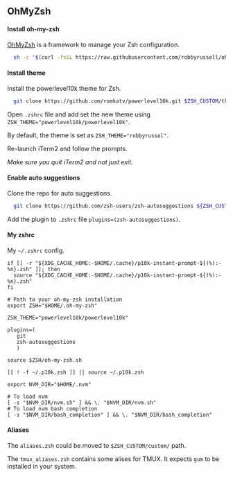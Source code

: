 ## OhMyZsh


#### Install oh-my-zsh
[OhMyZsh](https://ohmyz.sh/) is a framework to manage your Zsh configuration.
```bash
  sh -c "$(curl -fsSL https://raw.githubusercontent.com/robbyrussell/oh-my-zsh/master/tools/install.sh)"
```

#### Install theme
Install the powerlevel10k theme for Zsh.
```bash
  git clone https://github.com/romkatv/powerlevel10k.git $ZSH_CUSTOM/themes/powerlevel10k
```
Open `.zshrc` file and add set the new theme using `ZSH_THEME="powerlevel10k/powerlevel10k"`.

By default, the theme is set as `ZSH_THEME="robbyrussel"`.

Re-launch iTerm2 and follow the prompts.

*Make sure you quit iTerm2 and not just exit.*

#### Enable auto suggestions
Clone the repo for auto suggestions.
```bash
  git clone https://github.com/zsh-users/zsh-autosuggestions ${ZSH_CUSTOM:-~/.oh-my-zsh/custom}/plugins/zsh-autosuggestions
```
Add the plugin to `.zshrc` file `plugins=(zsh-autosuggestions)`.

#### My zshrc
My `~/.zshrc` config.

```
if [[ -r "${XDG_CACHE_HOME:-$HOME/.cache}/p10k-instant-prompt-${(%):-%n}.zsh" ]]; then
  source "${XDG_CACHE_HOME:-$HOME/.cache}/p10k-instant-prompt-${(%):-%n}.zsh"
fi

# Path to your oh-my-zsh installation
export ZSH="$HOME/.oh-my-zsh"

ZSH_THEME="powerlevel10k/powerlevel10k"

plugins=(
   git
   zsh-autosuggestions
   )

source $ZSH/oh-my-zsh.sh

[[ ! -f ~/.p10k.zsh ]] || source ~/.p10k.zsh

export NVM_DIR="$HOME/.nvm"

# To load nvm
[ -s "$NVM_DIR/nvm.sh" ] && \. "$NVM_DIR/nvm.sh"
# To load nvm bash completion
[ -s "$NVM_DIR/bash_completion" ] && \. "$NVM_DIR/bash_completion"
```

#### Aliases
The `aliases.zsh` could be moved to `$ZSH_CUSTOM/custom/` path.

The `tmux_aliases.zsh` contains some alises for TMUX. It expects `gum` to be installed in your system.
